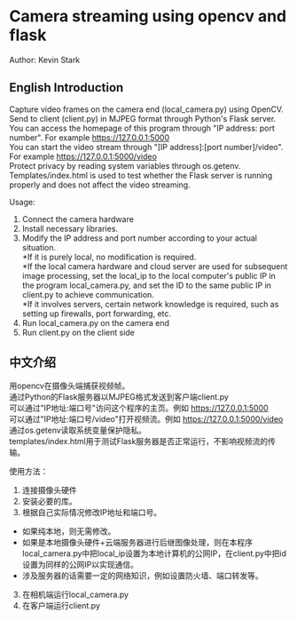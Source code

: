 # Camera streaming using opencv and flask
Author: Kevin Stark

## English Introduction
Capture video frames on the camera end (local_camera.py) using OpenCV.  
Send to client (client.py) in MJPEG format through Python's Flask server.  
You can access the homepage of this program through "IP address: port number". For example https://127.0.0.1:5000  
You can start the video stream through "[IP address]:[port number]/video". For example https://127.0.0.1:5000/video  
Protect privacy by reading system variables through os.getenv.  
Templates/index.html is used to test whether the Flask server is running properly and does not affect the video streaming.

Usage:
1. Connect the camera hardware
2. Install necessary libraries.
3. Modify the IP address and port number according to your actual situation.  
*If it is purely local, no modification is required.  
*If the local camera hardware and cloud server are used for subsequent image processing, set the local_ip to the local computer's public IP in the program local_camera.py, and set the ID to the same public IP in client.py to achieve communication.  
*If it involves servers, certain network knowledge is required, such as setting up firewalls, port forwarding, etc.  
3. Run local_camera.py on the camera end
4. Run client.py on the client side

## 中文介绍
用opencv在摄像头端捕获视频帧。  
通过Python的Flask服务器以MJPEG格式发送到客户端client.py  
可以通过"IP地址:端口号"访问这个程序的主页。例如 https://127.0.0.1:5000  
可以通过"IP地址:端口号/video"打开视频流。例如 https://127.0.0.1:5000/video  
通过os.getenv读取系统变量保护隐私。  
templates/index.html用于测试Flask服务器是否正常运行，不影响视频流的传输。  

使用方法：
1. 连接摄像头硬件
2. 安装必要的库。
3. 根据自己实际情况修改IP地址和端口号。
* 如果纯本地，则无需修改。
* 如果是本地摄像头硬件+云端服务器进行后继图像处理，则在本程序 local_camera.py中把local_ip设置为本地计算机的公网IP，在client.py中把id设置为同样的公网IP以实现通信。
* 涉及服务器的话需要一定的网络知识，例如设置防火墙、端口转发等。
3. 在相机端运行local_camera.py
4. 在客户端运行client.py

